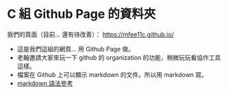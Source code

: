 # C 組 Github Page 的資料夾

我們的頁面（目前... 還有待改善）：
https://mfee11c.github.io/

- 這是我們這組的網頁... 用 Github Page 做。
- 老翰邀請大家來玩一下 github 的 organization 的功能，稍微玩玩看協作工具這樣。
- 檔案在 Github 上可以顯示 markdown 的文件。所以用 markdown 寫。
- [markdown 語法參考](https://gist.github.com/billy3321/1001749662c370887c63bb30f26c9e6e)
